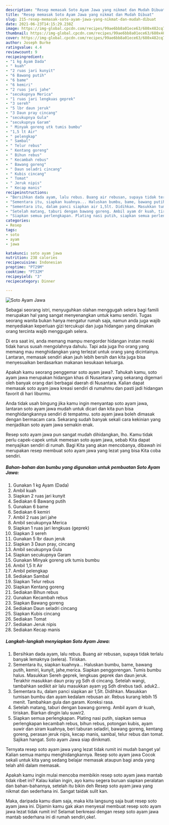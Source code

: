 ```yaml
---
description: "Resep memasak Soto Ayam Jawa yang nikmat dan Mudah Dibuat"
title: "Resep memasak Soto Ayam Jawa yang nikmat dan Mudah Dibuat"
slug: 215-resep-memasak-soto-ayam-jawa-yang-nikmat-dan-mudah-dibuat
date: 2021-06-23T14:15:29.238Z
image: https://img-global.cpcdn.com/recipes/99ae6bb8a01ece63/680x482cq70/soto-ayam-jawa-foto-resep-utama.jpg
thumbnail: https://img-global.cpcdn.com/recipes/99ae6bb8a01ece63/680x482cq70/soto-ayam-jawa-foto-resep-utama.jpg
cover: https://img-global.cpcdn.com/recipes/99ae6bb8a01ece63/680x482cq70/soto-ayam-jawa-foto-resep-utama.jpg
author: Joseph Burke
ratingvalue: 4.4
reviewcount: 9
recipeingredient:
- "1 kg Ayam Dada"
- " kuah"
- "2 ruas jari kunyit"
- "6 Bawang putih"
- "6 bame"
- "6 kemiri"
- "2 ruas jari jahe"
- "secukupnya Merica"
- "1 ruas jari lengkuas geprek"
- "3 sereh"
- "5 lbr daun jeruk"
- "3 Daun pray cincang"
- "secukupnya Gula"
- "secukupnya Garam"
- " Minyak goreng utk tumis bumbu"
- "1,5 lt Air"
- " pelengkap"
- " Sambal"
- " Telur rebus"
- " Kentang goreng"
- " Bihun rebus"
- " Kecambah rebus"
- " Bawang goreng"
- " Daun seladri cincang"
- " Kubis cincang"
- " Tomat"
- " Jeruk nipis"
- " Kecap manis"
recipeinstructions:
- "Bersihkan dada ayam, lalu rebus. Buang air rebusan, supaya tidak terlalu banyak lemaknya (selera). Tiriskan."
- "Sementara itu, siapkan kuahnya... Haluskan bumbu, bame, bawang putih, kemiri, kunyit, jahe,merica. Siapkan penggorengan. Tumis bumbu halus. Masukkan Sereh geprek, lengkuas geprek dan daun jeruk. Terakhir masukkan daun pray yg Sdh di cincang. Setelah wangi, tambahkan sedikit air lalu masukkan ayam yg Sdh direbus tadi. aduk2.."
- "Sementara itu, dalam panci siapkan air 1,5lt. Didihkan. Masukkan tumisan bumbu dan ayam kedalam rebusan air. Rebus kurang lebih 15 menit. Tambahkan gula dan garam. Koreksi rasa."
- "Setelah matang, taburi dengan bawang goreng. Ambil ayam dr kuah, tiriskan. Biarkan dingin lalu suwir2."
- "Siapkan semua perlengkapan. Plating nasi putih, siapkan semua perlengkapan kecambah rebus, bihun rebus, potongan kubis, ayam suwir dan siram kuahnya, beri taburan seladiri, bawang goreng, kentang goreng, perasan jeruk nipis, kecap manis, sambal, telur rebus dan tomat. Sajikan hangat. Soto ayam Jawa siap dinikmati."
categories:
- Resep
tags:
- soto
- ayam
- jawa

katakunci: soto ayam jawa 
nutrition: 238 calories
recipecuisine: Indonesian
preptime: "PT29M"
cooktime: "PT32M"
recipeyield: "3"
recipecategory: Dinner

---
```



![Soto Ayam Jawa](https://img-global.cpcdn.com/recipes/99ae6bb8a01ece63/680x482cq70/soto-ayam-jawa-foto-resep-utama.jpg)

Sebagai seorang istri, menyuguhkan olahan menggugah selera bagi famili merupakan hal yang sangat menyenangkan untuk kamu sendiri. Tugas seorang  wanita bukan hanya mengatur rumah saja, namun anda juga wajib menyediakan keperluan gizi tercukupi dan juga hidangan yang dimakan orang tercinta wajib menggugah selera.

Di era  saat ini, anda memang mampu mengorder hidangan instan meski tidak harus susah mengolahnya dahulu. Tapi ada juga lho orang yang memang mau menghidangkan yang terlezat untuk orang yang dicintainya. Lantaran, memasak sendiri akan jauh lebih bersih dan kita juga bisa menyesuaikan berdasarkan makanan kesukaan keluarga. 



Apakah kamu seorang penggemar soto ayam jawa?. Tahukah kamu, soto ayam jawa merupakan hidangan khas di Nusantara yang sekarang digemari oleh banyak orang dari berbagai daerah di Nusantara. Kalian dapat memasak soto ayam jawa kreasi sendiri di rumahmu dan pasti jadi hidangan favorit di hari liburmu.

Anda tidak usah bingung jika kamu ingin menyantap soto ayam jawa, lantaran soto ayam jawa mudah untuk dicari dan kita pun bisa menghidangkannya sendiri di tempatmu. soto ayam jawa boleh dimasak dengan bermacam cara. Sekarang sudah banyak sekali cara kekinian yang menjadikan soto ayam jawa semakin enak.

Resep soto ayam jawa pun sangat mudah dihidangkan, lho. Kamu tidak perlu capek-capek untuk memesan soto ayam jawa, sebab Kita dapat menyajikan sendiri di rumah. Bagi Kita yang akan mencobanya, dibawah ini merupakan resep membuat soto ayam jawa yang lezat yang bisa Kita coba sendiri.

<!--inarticleads1-->

##### Bahan-bahan dan bumbu yang digunakan untuk pembuatan Soto Ayam Jawa:

1. Gunakan 1 kg Ayam (Dada)
1. Ambil  kuah
1. Siapkan 2 ruas jari kunyit
1. Sediakan 6 Bawang putih
1. Gunakan 6 bame
1. Sediakan 6 kemiri
1. Ambil 2 ruas jari jahe
1. Ambil secukupnya Merica
1. Siapkan 1 ruas jari lengkuas (geprek)
1. Siapkan 3 sereh
1. Gunakan 5 lbr daun jeruk
1. Siapkan 3 Daun pray, cincang
1. Ambil secukupnya Gula
1. Siapkan secukupnya Garam
1. Gunakan  Minyak goreng utk tumis bumbu
1. Ambil 1,5 lt Air
1. Ambil  pelengkap
1. Sediakan  Sambal
1. Siapkan  Telur rebus
1. Siapkan  Kentang goreng
1. Sediakan  Bihun rebus
1. Gunakan  Kecambah rebus
1. Siapkan  Bawang goreng
1. Sediakan  Daun seladri cincang
1. Siapkan  Kubis cincang
1. Sediakan  Tomat
1. Sediakan  Jeruk nipis
1. Sediakan  Kecap manis




<!--inarticleads2-->

##### Langkah-langkah menyiapkan Soto Ayam Jawa:

1. Bersihkan dada ayam, lalu rebus. Buang air rebusan, supaya tidak terlalu banyak lemaknya (selera). Tiriskan.
1. Sementara itu, siapkan kuahnya... Haluskan bumbu, bame, bawang putih, kemiri, kunyit, jahe,merica. Siapkan penggorengan. Tumis bumbu halus. Masukkan Sereh geprek, lengkuas geprek dan daun jeruk. Terakhir masukkan daun pray yg Sdh di cincang. Setelah wangi, tambahkan sedikit air lalu masukkan ayam yg Sdh direbus tadi. aduk2..
1. Sementara itu, dalam panci siapkan air 1,5lt. Didihkan. Masukkan tumisan bumbu dan ayam kedalam rebusan air. Rebus kurang lebih 15 menit. Tambahkan gula dan garam. Koreksi rasa.
1. Setelah matang, taburi dengan bawang goreng. Ambil ayam dr kuah, tiriskan. Biarkan dingin lalu suwir2.
1. Siapkan semua perlengkapan. Plating nasi putih, siapkan semua perlengkapan kecambah rebus, bihun rebus, potongan kubis, ayam suwir dan siram kuahnya, beri taburan seladiri, bawang goreng, kentang goreng, perasan jeruk nipis, kecap manis, sambal, telur rebus dan tomat. Sajikan hangat. Soto ayam Jawa siap dinikmati.




Ternyata resep soto ayam jawa yang lezat tidak rumit ini mudah banget ya! Kalian semua mampu menghidangkannya. Resep soto ayam jawa Cocok sekali untuk kita yang sedang belajar memasak ataupun bagi anda yang telah ahli dalam memasak.

Apakah kamu ingin mulai mencoba membikin resep soto ayam jawa mantab tidak ribet ini? Kalau kalian ingin, ayo kamu segera buruan siapkan peralatan dan bahan-bahannya, setelah itu bikin deh Resep soto ayam jawa yang nikmat dan sederhana ini. Sangat taidak sulit kan. 

Maka, daripada kamu diam saja, maka kita langsung saja buat resep soto ayam jawa ini. Dijamin kamu gak akan menyesal membuat resep soto ayam jawa lezat tidak rumit ini! Selamat berkreasi dengan resep soto ayam jawa mantab sederhana ini di rumah sendiri,oke!.

